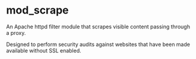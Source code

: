 # mod_scrape
An Apache httpd filter module that scrapes visible content passing
through a proxy.

Designed to perform security audits against websites that have been
made available without SSL enabled.


